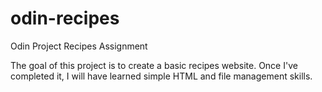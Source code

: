 # odin-recipes
Odin Project Recipes Assignment

The goal of this project is to create a basic recipes website. Once I've completed it, I will have learned simple HTML and file management skills. 